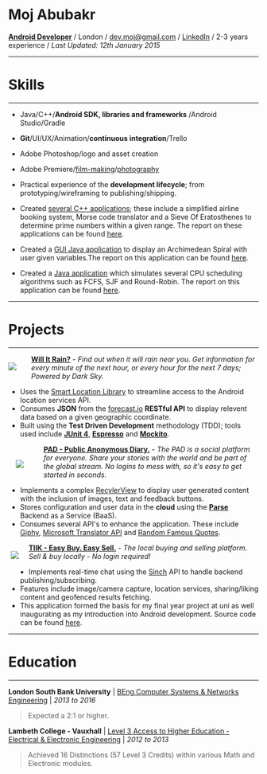 # Moj Abubakr #

[**Android Developer**](https://play.google.com/store/apps/dev?id=8172763766761443972) / London / [dev.moj@gmail.com](mailto:dev.moj@gmail.com) / [LinkedIn](https://www.linkedin.com/in/mojroid) / 2-3 years experience / *Last Updated: 12th January 2015*


---
# Skills
---

- Java/C++/**Android SDK, libraries and frameworks** /Android Studio/Gradle
- **Git**/UI/UX/Animation/**continuous integration**/Trello
- Adobe Photoshop/logo and asset creation
- Adobe Premiere/[film-making](https://www.youtube.com/watch?v=dLm-860kFT8)/[photography](http://moj-a.tumblr.com/)
- Practical experience of the **development lifecycle**; from prototyping/wireframing to publishing/shipping. 


- Created [several C++ applications](https://github.com/MojRoid/Uni/tree/master/C%2B%2B); these include a simplified airline booking system, Morse code translator and a Sieve Of Eratosthenes to determine prime numbers within a given range. The report on these applications can be found [here](https://github.com/MojRoid/Uni/blob/master/C%2B%2B/ICPI%20Formal%20Report.pdf).
- Created a [GUI Java application](https://github.com/MojRoid/Uni/tree/master/Java%20-%20Year%201) to display an Archimedean Spiral with user given variables.The report on this application can be found [here](https://github.com/MojRoid/Uni/blob/master/Java%20-%20Year%201/Java%20Assignment.pdf).
- Created a [Java application](https://github.com/MojRoid/Uni/tree/master/Java%20-%20Year%202) which simulates several CPU scheduling algorithms such as FCFS, SJF and Round-Robin. The report on this application can be found [here](https://github.com/MojRoid/Uni/blob/master/Java%20-%20Year%202/Simulations%20of%20CPU%20Scheduling%20-%20OSMME%20-%20Formal%20Report.pdf).

---
# Projects
---

<img style=
"float: left;
PADDING-LEFT:   0px;
PADDING-TOP:    15px;
PADDING-RIGHT:  30px;
PADDING-BOTTOM: 20px"
src="https://lh3.googleusercontent.com/klF-nofcXw-QpYnaIlItl4bxQxemyo4mg_3nnZAKzrbv9zG1W6wPjo-0ud5mL7qBng=w100">


[**Will It Rain?**](https://play.google.com/store/apps/details?id=moj.rain) - *Find out when it will rain near you. Get information for every minute of the next hour, or every hour for the next 7 days; Powered by Dark Sky.*

- Uses the [Smart Location Library](https://github.com/mrmans0n/smart-location-lib) to streamline access to the Android location services API.
- Consumes **JSON** from the [forecast.io](http://forecast.io) **RESTful API** to display relevent data based on a given geographic coordinate.
- Built using the **Test Driven Development** methodology (TDD); tools used include [**JUnit 4**](http://junit.org/), [**Espresso**](https://google.github.io/android-testing-support-library/docs/espresso/) and [**Mockito**](http://mockito.org/).


<img style=
"float: left;
PADDING-LEFT:   15px;
PADDING-TOP:    30px;
PADDING-RIGHT:  40px;
PADDING-BOTTOM: 30px"
src="https://lh3.googleusercontent.com/EEyEZ6H7lWOn2bYt2Z59a0TSmSBYxlQfLXkhQvvvMcdR1wAUfXOV-DX322ldrWCNRw=w75">


[**PAD - Public Anonymous Diary.**](https://play.google.com/store/apps/details?id=dev.moj.pad) - *The PAD is a social platform for everyone. Share your stories with the world and be part of the global stream. No logins to mess with, so it's easy to get started in seconds.*

- Implements a complex [RecylerView](http://developer.android.com/reference/android/support/v7/widget/RecyclerView.html) to display user generated content with the inclusion of images, text and feedback buttons.
- Stores configuration and user data in the **cloud** using the [**Parse**](https://www.parse.com) Backend as a Service (BaaS).
- Consumes several API's to enhance the application. These include [Giphy](https://api.giphy.com/), [Microsoft Translator API](https://www.microsoft.com/en-us/translator/translatorapi.aspx) and [Random Famous Quotes](https://market.mashape.com/andruxnet/random-famous-quotes). 


<img style=
"float: left;
PADDING-LEFT:   5px;
PADDING-TOP:    15px;
PADDING-RIGHT:  20px;
PADDING-BOTTOM: 20px"
src="https://lh3.googleusercontent.com/6fmcZ1cbSX2Qm8qFokyZbkKFQ4SQYeNrmfXNL3T_wcUKg_jeKUKIOsxPRg3S679suYk=w100">


[**TIIK - Easy Buy. Easy Sell.**](https://play.google.com/store/apps/details?id=com.tiikit.tiik) - *The local buying and selling platform. Sell & buy locally - No login required!*

- Implements real-time chat using the [Sinch](https://www.sinch.com/) API to handle backend publishing/subscribing.
- Features include image/camera capture, location services, sharing/liking content and geofenced results fetching.
- This application formed the basis for my final year project at uni as well inaugurating as my introduction into Android development. Source code can be found [here](https://github.com/MojRoid/TIIK).

---
# Education
---

**London South Bank University** | [BEng Computer Systems & Networks Engineering](https://www.lsbu.ac.uk/courses/course-finder/computer-systems-networks-beng-hons) | *2013 to 2016*
>Expected a 2:1 or higher.



**Lambeth College - Vauxhall** | [Level 3 Access to Higher Education - Electrical & Electronic Engineering](http://www.lambethcollege.ac.uk/courses/electrical-and-electronics-engineering-ocnlr-access-to-higher-education/category/adults/) | *2012 to 2013*
>Achieved 16 Distinctions (57 Level 3 Credits) within various Math and Electronic modules.